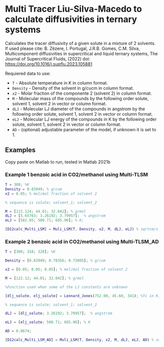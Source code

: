 # Multi Tracer Liu-Silva-Macedo to calculate diffusivities in ternary systems

Calculates the tracer diffusivity of a given solute in a mixture of 2 solvents. If used please cite: B. Zêzere, I. Portugal, J.R.B. Gomes,
C.M. Silva, Multicomponent diffusivities in supercritical and liquid ternary systems, The Journal of Supercritical Fluids, (2022) doi: https://doi.org/10.1016/j.supflu.2023.105881

Requiered data to use:

* `T` - Absolute temperature in K in column format.
* `Density` - Density of the solvent in g/cucm  in column format.
* `x2` - Molar fraction of the componente 2 (solvent 2)  in column format.
* `M` - Molecular mass of the compounds by the following order solute, solvent 1, solvent 2 in vector or column format.
* `dLJ` - Molecular LJ diameter of the compounds in angstrom by the following order solute, solvent 1, solvent 2 in vector or column format.
* `eLJ` - Molecular LJ energy of the compounds in K by the following order solute, solvent 1, solvent 2 in vector or column format.
* `AD` - (optional) adjustable parameter of the model, if unknown it is set to 1.


## Examples
Copy paste on Matlab to run, tested in Matlab 2021b

### Example 1 benzoic acid in CO2/methanol using Multi-TLSM

```matlab
T = 308; %K
Density = 0.83949; % g/cum
x2 = 0.05; % mol/mol fraction of solvent 2

% sequence is solute; solvent_1; solvent_2

M = [122.124; 44.01; 32.042]; % g/mol
dLJ = [5.65763; 3.26192; 3.79957];  % angstrom
eLJ = [582.05; 500.71; 685.96]; % K;

[D12calc_Multi_LSM] = Muli_LSM(T, Density, x2, M, dLJ, eLJ) % sqrtcm/s
```


### Example 2 benzoic acid in CO2/methanol using Multi-TLSM_AD

```matlab
T = [308; 318; 328]; %K

Density = [0.83949; 0.78356; 0.72005]; % g/cum

x2 = [0.05; 0.05; 0.05]; % mol/mol fraction of solvent 2

M = [122.12; 44.01; 32.042]; % g/mol

%Function used when some of the LJ constants are unknown

[dlj_solute, elj_solute] = Lennard_Jones(752.00, 45.60, 341); %Tc in K;  Pc in bar; Vc in cm3 mol-1

% sequence is solute; solvent_1; solvent_2

dLJ = [dlj_solute; 3.26192; 3.79957];  % angstrom

eLJ = [elj_solute; 500.71; 685.96]; % K

AD = 0.8674; 

[D12calc_Multi_LSM_AD] = Muli_LSM(T, Density, x2, M, dLJ, eLJ, AD) % sqrtcm/s
```
